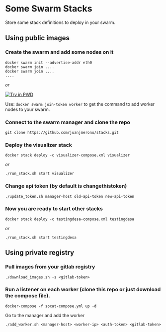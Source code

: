 # Some Swarm Stacks

Store some stack definitions to deploy in your swarm.

## Using public images

### Create the swarm and add some nodes on it

```
docker swarm init --advertise-addr eth0
docker swarm join ....
docker swarm join ....
....
```
*or*

[![Try in PWD](https://cdn.rawgit.com/play-with-docker/stacks/cff22438/assets/images/button.png)](http://play-with-docker.com/?stack=https://raw.githubusercontent.com/juanjmerono/stacks/master/visualizer-compose.yml&stack_name=visualizer)

Use: `docker swarm join-token worker` to get the command to add worker nodes to your swarm.

### Connect to the swarm manager and clone the repo

```
git clone https://github.com/juanjmerono/stacks.git
```

### Deploy the visualizer stack

```
docker stack deploy -c visualizer-compose.xml visualizer
```
*or*
```
./run_stack.sh start visualizer
```

### Change api token (by default is changethistoken)

```
./update_token.sh manager-host old-api-token new-api-token
```

### Now you are ready to start other stacks

```
docker stack deploy -c testingdesa-compose.xml testingdesa
```
*or*
```
./run_stack.sh start testingdesa
```

## Using private registry

### Pull images from your gitlab registry

```
./download_images.sh -s <gitlab-token>
```
### Run a listener on each worker (clone this repo or just download the compose file).

```
docker-compose -f socat-compose.yml up -d
```
Go to the manager and add the worker

```
./add_worker.sh <manager-host> <worker-ip> <auth-token> <gitlab-token>
```

